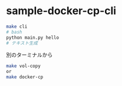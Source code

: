 # sample-docker-cp-cli

```sh
make cli
# bash
python main.py hello
# テキスト生成
```
別のターミナルから
```sh
make vol-copy
or
make docker-cp
```
